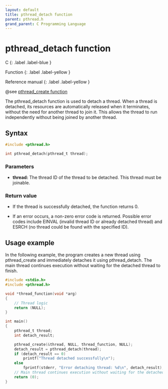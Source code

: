 ```yaml
---
layout: default
title: pthread_detach function
parent: pthread.h
grand_parent: C Programming Language
---
```


# pthread_detach function

C
{: .label .label-blue }

Function
{: .label .label-yellow }

Reference manual
{: .label .label-yellow }

@see [pthread_create function](../pthread_create-function)

The pthread_detach function is used to detach a thread. When a thread is detached, its resources are automatically released when it terminates, without the need for another thread to join it. This allows the thread to run independently without being joined by another thread.

## Syntax

```c
#include <pthread.h>

int pthread_detach(pthread_t thread);
```

### Parameters

- **thread:** The thread ID of the thread to be detached. This thread must be joinable.

### Return value

- If the thread is successfully detached, the function returns 0.

- If an error occurs, a non-zero error code is returned. Possible error codes include EINVAL (invalid thread ID or already detached thread) and ESRCH (no thread could be found with the specified ID).

## Usage example

In the following example, the program creates a new thread using pthread_create and immediately detaches it using pthread_detach. The main thread continues execution without waiting for the detached thread to finish.

```c
#include <stdio.h>
#include <pthread.h>

void *thread_function(void *arg)
{
    // Thread logic
    return (NULL);
}

int main()
{
    pthread_t thread;
    int detach_result;

    pthread_create(&thread, NULL, thread_function, NULL);
    detach_result = pthread_detach(thread);
    if (detach_result == 0)
        printf("Thread detached successfully\n");
    else
        fprintf(stderr, "Error detaching thread: %d\n", detach_result);
    // Main thread continues execution without waiting for the detached thread
    return (0);
}
```
